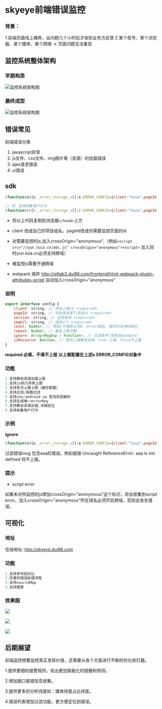 # skyeye前端错误监控

### 背景：
1.前端页面线上裸奔，出问题几个小时后才收到业务方反馈
2.某个型号、某个浏览器、某个媒体、某个网络 -> 页面问题无法重现

## 监控系统整体架构
### 早期构思
![监控系统架构图](https://p.ssl.qhimg.com/dr/1920_1010_100/t014de612597161716b.webp)
### 最终成型
![监控系统架构图](https://p.ssl.qhimg.com/t0161f6447182a839c2.webp)

## 错误常见

前端错误分类
1. javascript异常
2. js文件、css文件、img图片等（资源）的加载错误
3. ajax请求错误
4. ui错误

## sdk   

```js
(function(e){e._error_storage_=[];e.ERROR_CONFIG={client:"tuia",pageId:"smashg_2",imgUrl:"http://retcode.tuipink.com/report?"};function r(){e._error_storage_&&e._error_storage_.push([].slice.call(arguments))}e.addEventListener&&e.addEventListener("error",r,true);var t=3,n=function e(){var r=document.createElement("script");r.async=!0,r.src="//yun.tuia.cn/tuia/skyeye/skyeye.js",r.crossOrigin="anonymous",r.onerror=function(){t--,t>0&&setTimeout(e,1500)},document.head&&document.head.appendChild(r)};setTimeout(n,1500)})(window);
```

```js
// V2 支持收集用户行为
(function(r){r._error_storage_=[];r.ERROR_CONFIG={client:"tuia",pageId:"turnCircle_4",imgUrl:"http://retcode.tuipink.com/report?"};r.eventTaskList=[];try{original_addEventListener=EventTarget.prototype.addEventListener;function n(e,t){if(e.name==="f"){return}if(eventTaskList.length>4){r.eventTaskList.shift()}r.eventTaskList.push({time:+new Date,Url:window.location.href,target:t.type==="error"?"window":t.srcElement?t.srcElement.outerHTML:t.target.outerHTML,type:t.type,event:t.stack||(t.error?t.error.stack:void 0)})}function e(e,t,r){return original_addEventListener.call(this,e,o(this,t,e),r)}function o(e,t){return function(e){t(e);n(t,e)}}EventTarget.prototype.addEventListener=e}catch(e){console.log("sdk--",e)}function t(){r._error_storage_&&r._error_storage_.push([].slice.call(arguments))}r.addEventListener&&r.addEventListener("error",t,true);var i=3,s=function e(){var t=document.createElement("script");t.async=!0,t.src="//yun.duiba.com.cn/tuia/skyeye/skyeyev2.js",t.crossOrigin="anonymous",t.onerror=function(){i--,i>0&&setTimeout(e,1500)},document.head&&document.head.appendChild(t)};setTimeout(s,1500)})(window);
```
- 将以上代码复制到浏览器```</head>```上方

- client 改成自己的项目组名，pageId改成你需要监控页面的id

- 对需要监控的js,加入crossOrigin="anonymous",（例如```<script src="//yun.tuia.cn/abc.js" crossOrigin="anonymous"><script>``` 加入同时yun.tuia.cn必须支持跨域）

- 被监控js需要开通跨域

- webpack 插件 http://gitlab2.dui88.com/frontend/html-webpack-plugin-attributes-script
  自动加入crossOrigin="anonymous"

### 说明
```js
export interface config {
    client: string, // 项目上报id <required>
    pageId: string, // 项目具体某个活动id <required>
    version: string, // 监控版本 <required>
    imgUrl: string, // 请求url <required>
    level: Number, // 等级(不填默认为0, error级别, 暂时只支持0级别)
    repeat: Number, // 重复上报次数
    ignore: Array<RegExp | Function>, // 过滤条件(使用见example)
    isResource: Boolean, // 是否上报静态资源，true 上报，false不上报
}
```
**required 必填，不填不上报**
**以上都配置在上述e.ERROR_CONFIG对象中**

### 功能
```js
1.支持静态资源出错上报
2.支持js执行异常上报
3.支持多次上报上限（缓存配置）
4.支持正则/函数过滤
5.支持ios/android ua 型号机型解析
6.支持生成唯一errorKey
7.支持静态资源出错,详细定位
8.支持收集用户行为
```

### 示例

**ignore**

```js
(function(e){e._error_storage_=[];e.ERROR_CONFIG={client:"tuia",pageId:"smashg_2",imgUrl:"http://retcode.tuipink.com/report?"};function r(){e._error_storage_&&e._error_storage_.push([].slice.call(arguments))}e.addEventListener&&e.addEventListener("error",r,true);var t=3,n=function e(){var r=document.createElement("script");r.async=!0,r.src="//yun.tuia.cn/tuia/skyeye/skyeye.js",r.crossOrigin="anonymous",r.onerror=function(){t--,t>0&&setTimeout(e,1500)},document.head&&document.head.appendChild(r)};setTimeout(n,1500)})(window);
```
过滤错误msg 包含aaa的错误。例如报错 Uncaught ReferenceError: aaa is not defined 将不上报。

### 提示

- script error

如果未对所监控的js增加crossOrigin="anonymous"这个标识，将会收集到script error。加入crossOrigin="anonymous"所在域名必须开启跨域，否则会发生错误。

## 可视化

### 地址

在线地址: http://skyeye.dui88.com
### 功能

```js
1.支持多时段对比
2.完善的错误处理流程
3.支持sourceMap
4.支持报警
```

### 效果图
![](//yun.duiba.com.cn/tuia/skyeye/img/chart.jpg)
<br />
<br />
![](//yun.duiba.com.cn/tuia/skyeye/img/detail-1.jpg)
<br />
<br />
![](//yun.duiba.com.cn/tuia/skyeye/img/detail-2.jpg)

## 后期展望
前端监控想要监控真正发挥价值，还需要从各个方面进行不断的优化和打磨。

1.提供更细的报警规则，给出更加智能化的提醒和预测。

2.增加接口报错信息收集。

3.提供更多的分析纬度如：媒体纬度占比纬度。

4.错误列表增加过滤功能，更方便定位到错误。
